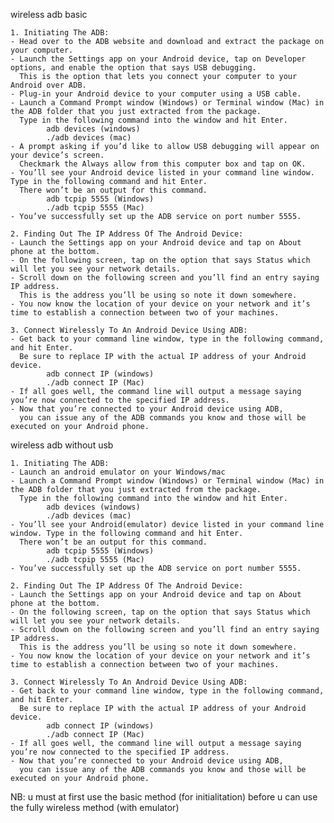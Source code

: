 wireless adb basic

	1. Initiating The ADB:
	- Head over to the ADB website and download and extract the package on your computer.
	- Launch the Settings app on your Android device, tap on Developer options, and enable the option that says USB debugging.
	  This is the option that lets you connect your computer to your Android over ADB.
	- Plug-in your Android device to your computer using a USB cable.
	- Launch a Command Prompt window (Windows) or Terminal window (Mac) in the ADB folder that you just extracted from the package. 
	  Type in the following command into the window and hit Enter.
			adb devices (windows)
			./adb devices (mac)
	- A prompt asking if you’d like to allow USB debugging will appear on your device’s screen.
	  Checkmark the Always allow from this computer box and tap on OK.
	- You’ll see your Android device listed in your command line window. Type in the following command and hit Enter.
	  There won’t be an output for this command.
			adb tcpip 5555 (Windows)
			./adb tcpip 5555 (Mac)
	- You’ve successfully set up the ADB service on port number 5555.

	2. Finding Out The IP Address Of The Android Device:
	- Launch the Settings app on your Android device and tap on About phone at the bottom.
	- On the following screen, tap on the option that says Status which will let you see your network details.
	- Scroll down on the following screen and you’ll find an entry saying IP address.
	  This is the address you’ll be using so note it down somewhere.
	- You now know the location of your device on your network and it’s time to establish a connection between two of your machines.

	3. Connect Wirelessly To An Android Device Using ADB:
	- Get back to your command line window, type in the following command, and hit Enter. 
	  Be sure to replace IP with the actual IP address of your Android device.
			adb connect IP (windows)
			./adb connect IP (Mac)
	- If all goes well, the command line will output a message saying you’re now connected to the specified IP address.
	- Now that you’re connected to your Android device using ADB,
	  you can issue any of the ADB commands you know and those will be executed on your Android phone.

wireless adb without usb

	1. Initiating The ADB:
	- Launch an android emulator on your Windows/mac
	- Launch a Command Prompt window (Windows) or Terminal window (Mac) in the ADB folder that you just extracted from the package. 
	  Type in the following command into the window and hit Enter.
			adb devices (windows)
			./adb devices (mac)
	- You’ll see your Android(emulator) device listed in your command line window. Type in the following command and hit Enter.
	  There won’t be an output for this command.
			adb tcpip 5555 (Windows)
			./adb tcpip 5555 (Mac)
	- You’ve successfully set up the ADB service on port number 5555.

	2. Finding Out The IP Address Of The Android Device:
	- Launch the Settings app on your Android device and tap on About phone at the bottom.
	- On the following screen, tap on the option that says Status which will let you see your network details.
	- Scroll down on the following screen and you’ll find an entry saying IP address.
	  This is the address you’ll be using so note it down somewhere.
	- You now know the location of your device on your network and it’s time to establish a connection between two of your machines.

	3. Connect Wirelessly To An Android Device Using ADB:
	- Get back to your command line window, type in the following command, and hit Enter. 
	  Be sure to replace IP with the actual IP address of your Android device.
			adb connect IP (windows)
			./adb connect IP (Mac)
	- If all goes well, the command line will output a message saying you’re now connected to the specified IP address.
	- Now that you’re connected to your Android device using ADB,
	  you can issue any of the ADB commands you know and those will be executed on your Android phone.
	  
NB: u must at first use the basic method (for initialitation) before u can use the fully wireless method (with emulator)
